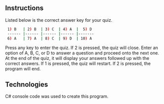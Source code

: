 ## Instructions

Listed below is the correct answer key for your quiz.

```bash
 1) B 	| 2) B 	| 3) C 	| 4) A 	|  5) D 	
 ------	|------	|------	|------	|-------	
 6) A 	| 7) A 	| 8) C 	| 9) D 	| 10) A 	
```
Press any key to enter the quiz. If 2 is pressed, the quiz will close. Enter an option of A, B, C, or D to answer a question and proceed onto the next one. At the end of the quiz, it will display your answers followed up with the correct answers. If 1 is pressed, the quiz will restart. If 2 is pressed, the program will end.


## Technologies

C# console code was used to create this program.


